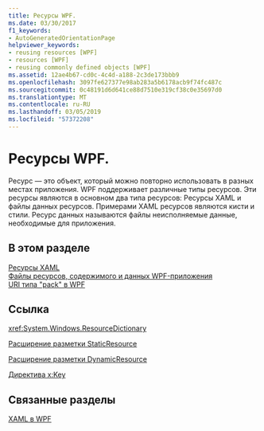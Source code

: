 ```yaml
---
title: Ресурсы WPF.
ms.date: 03/30/2017
f1_keywords:
- AutoGeneratedOrientationPage
helpviewer_keywords:
- reusing resources [WPF]
- resources [WPF]
- reusing commonly defined objects [WPF]
ms.assetid: 12ae4b67-cd0c-4c4d-a188-2c3de173bbb9
ms.openlocfilehash: 3097fe627377e98ab283a5b6178acb9f74fc487c
ms.sourcegitcommit: 0c48191d6d641ce88d7510e319cf38c0e35697d0
ms.translationtype: MT
ms.contentlocale: ru-RU
ms.lasthandoff: 03/05/2019
ms.locfileid: "57372208"
---
```

# <a name="resources-wpf"></a>Ресурсы WPF.
Ресурс — это объект, который можно повторно использовать в разных местах приложения. WPF поддерживает различные типы ресурсов. Эти ресурсы являются в основном два типа ресурсов: Ресурсы XAML и файлы данных ресурсов. Примерами XAML ресурсов являются кисти и стили. Ресурс данных называются файлы неисполняемые данные, необходимые для приложения.  
  
## <a name="in-this-section"></a>В этом разделе  
 [Ресурсы XAML](xaml-resources.md)  
 [Файлы ресурсов, содержимого и данных WPF-приложения](../app-development/wpf-application-resource-content-and-data-files.md)  
 [URI типа "pack" в WPF](../app-development/pack-uris-in-wpf.md)  
  
## <a name="reference"></a>Ссылка  
 <xref:System.Windows.ResourceDictionary>  
  
 [Расширение разметки StaticResource](staticresource-markup-extension.md)  
  
 [Расширение разметки DynamicResource](dynamicresource-markup-extension.md)  
  
 [Директива x:Key](../../xaml-services/x-key-directive.md)  
  
## <a name="related-sections"></a>Связанные разделы  
 [XAML в WPF](xaml-in-wpf.md)

